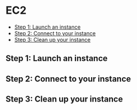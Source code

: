 # EC2
- [Step 1: Launch an instance](#launchec2)
- [Step 2: Connect to your instance](#connectec2)
- [Step 3: Clean up your instance](#cleanec2)

## <a name="launchec2">Step 1: Launch an instance</a>

## <a name="connectec2">Step 2: Connect to your instance</a>


## <a name="cleanec2">Step 3: Clean up your instance</a>
